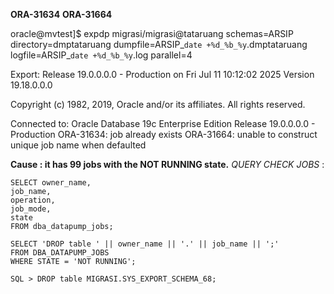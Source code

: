 **ORA-31634**
**ORA-31664**


oracle@mvtest]$ expdp migrasi/migrasi@tataruang schemas=ARSIP directory=dmptataruang dumpfile=ARSIP_`date +%d_%b_%y`.dmptataruang logfile=ARSIP_`date +%d_%b_%y`.log parallel=4

Export: Release 19.0.0.0.0 - Production on Fri Jul 11 10:12:02 2025
Version 19.18.0.0.0

Copyright (c) 1982, 2019, Oracle and/or its affiliates.  All rights reserved.

Connected to: Oracle Database 19c Enterprise Edition Release 19.0.0.0.0 - Production
ORA-31634: job already exists
ORA-31664: unable to construct unique job name when defaulted

**Cause : it has 99 jobs with the NOT RUNNING state.**
_QUERY CHECK JOBS_  : 
```
SELECT owner_name,
job_name,
operation,
job_mode,
state
FROM dba_datapump_jobs;
```
```
SELECT 'DROP table ' || owner_name || '.' || job_name || ';'
FROM DBA_DATAPUMP_JOBS
WHERE STATE = 'NOT RUNNING';
```
```
SQL > DROP table MIGRASI.SYS_EXPORT_SCHEMA_68;
```
